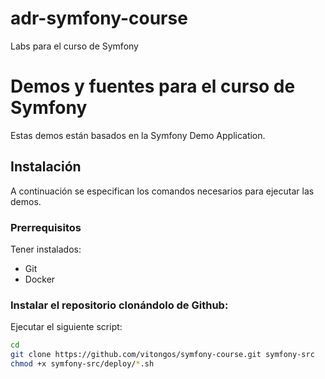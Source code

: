 # adr-symfony-course
Labs para el curso de Symfony
# Demos y fuentes para el curso de Symfony

Estas demos están basados en la Symfony Demo Application.

## Instalación

A continuación se especifican los comandos necesarios para ejecutar las demos.

### Prerrequisitos

Tener instalados:
- Git
- Docker

### Instalar el repositorio clonándolo de Github:

Ejecutar el siguiente script:
```bash
cd
git clone https://github.com/vitongos/symfony-course.git symfony-src
chmod +x symfony-src/deploy/*.sh
```

